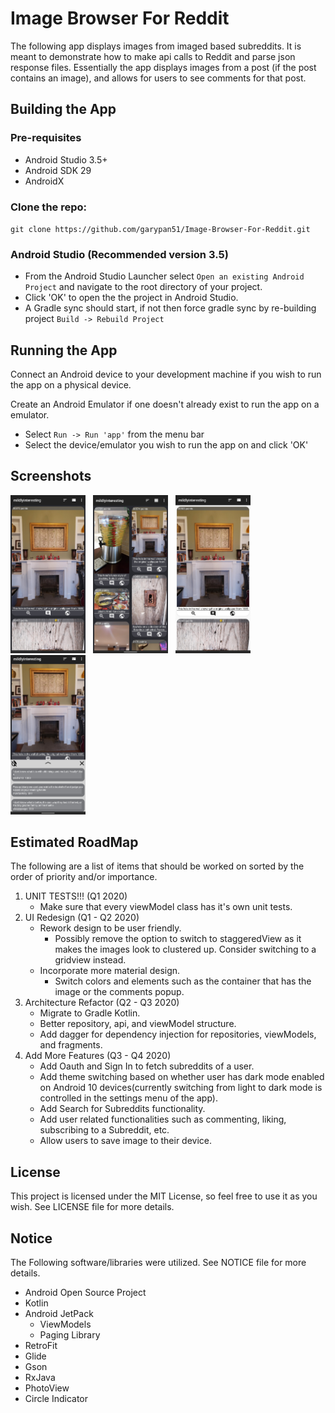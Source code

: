# Image Browser For Reddit

The following app displays images from imaged based subreddits. 
It is meant to demonstrate how to make api calls to Reddit and parse json response files.
Essentially the app displays images from a post (if the post contains an image), and allows 
for users to see comments for that post.

## Building the App

### Pre-requisites

* Android Studio 3.5+
* Android SDK 29
* AndroidX

### Clone the repo:

`git clone https://github.com/garypan51/Image-Browser-For-Reddit.git`

### Android Studio (Recommended version 3.5)

* From the Android Studio Launcher select `Open an existing Android Project` and navigate to the root directory of your project.
* Click 'OK' to open the the project in Android Studio.
* A Gradle sync should start, if not then force gradle sync by re-building project `Build -> Rebuild Project`


## Running the App

Connect an Android device to your development machine if you wish to run the app on a physical device.

Create an Android Emulator if one doesn't already exist to run the app on a emulator.

* Select `Run -> Run 'app'` from the menu bar
* Select the device/emulator you wish to run the app on and click 'OK'

## Screenshots 
<div>
    <img src="images/DarkMode.jpg" width="120">
    &nbsp;
    <img src="images/Staggered.jpg" width="120">
    &nbsp;
    <img src="images/LightMode.jpg" width="120">
    &nbsp;
    <img src="images/CommentsPopup.jpg" width="120">
</div>

## Estimated RoadMap

The following are a list of items that should be worked on sorted by the order of priority and/or importance.
1. UNIT TESTS!!! (Q1 2020)
    * Make sure that every viewModel class has it's own unit tests.
2. UI Redesign (Q1 - Q2 2020)
    * Rework design to be user friendly.
        * Possibly remove the option to switch to staggeredView as it makes the images look to clustered up. Consider switching to a gridview instead.
    * Incorporate more material design.
        * Switch colors and elements such as the container that has the image or the comments popup.   
3. Architecture Refactor (Q2 - Q3 2020)
    * Migrate to Gradle Kotlin.
    * Better repository, api, and viewModel structure.
    * Add dagger for dependency injection for repositories, viewModels, and fragments.
4. Add More Features (Q3 - Q4 2020)
    * Add Oauth and Sign In to fetch subreddits of a user.
    * Add theme switching based on whether user has dark mode enabled on Android 10 devices(currently switching from light to dark mode is controlled in the settings menu of the app).
    * Add Search for Subreddits functionality.
    * Add user related functionalities such as commenting, liking, subscribing to a Subreddit, etc.
    * Allow users to save image to their device.

## License

This project is licensed under the MIT License, so feel free to use it as you wish. See LICENSE file for more details.

## Notice 

The Following software/libraries were utilized. See NOTICE file for more details.

* Android Open Source Project
* Kotlin
* Android JetPack
    * ViewModels
    * Paging Library
* RetroFit
* Glide
* Gson
* RxJava
* PhotoView
* Circle Indicator
